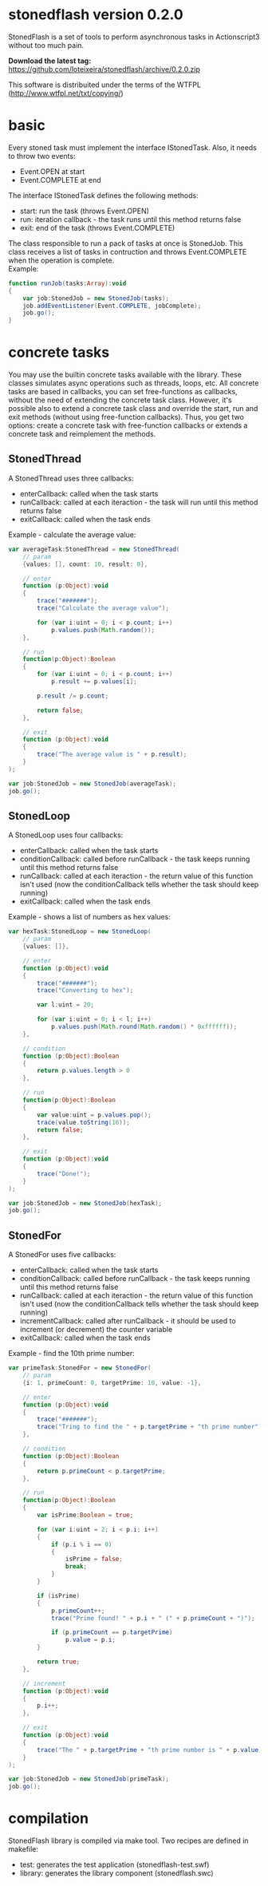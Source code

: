 # stonedflash version 0.2.0
StonedFlash is a set of tools to perform asynchronous tasks in Actionscript3 without too much pain.

**Download the latest tag:** https://github.com/loteixeira/stonedflash/archive/0.2.0.zip

This software is distribuited under the terms of the WTFPL (http://www.wtfpl.net/txt/copying/)<br>

# basic
Every stoned task must implement the interface IStonedTask. Also, it needs to throw two events:
* Event.OPEN at start
* Event.COMPLETE at end

The interface IStonedTask defines the following methods:
* start: run the task (throws Event.OPEN)
* run: iteration callback - the task runs until this method returns false
* exit: end of the task (throws Event.COMPLETE)

The class responsible to run a pack of tasks at once is StonedJob. This class receives a list of tasks in contruction and throws Event.COMPLETE when the operation is complete.<br>
Example:
```actionscript
function runJob(tasks:Array):void
{
	var job:StonedJob = new StonedJob(tasks);
	job.addEventListener(Event.COMPLETE, jobComplete);
	job.go();
}
```

# concrete tasks
You may use the builtin concrete tasks available with the library. These classes simulates async operations such as threads, loops, etc.
All concrete tasks are based in callbacks, you can set free-functions as callbacks, without the need of extending the concrete task class.
However, it's possible also to extend a concrete task class and override the start, run and exit methods (without using free-function callbacks).
Thus, you get two options: create a concrete task with free-function callbacks or extends a concrete task and reimplement the methods.

## StonedThread
A StonedThread uses three callbacks:
* enterCallback: called when the task starts
* runCallback: called at each iteraction - the task will run until this method returns false
* exitCallback: called when the task ends

Example - calculate the average value:
```actionscript
var averageTask:StonedThread = new StonedThread(
	// param
	{values: [], count: 10, result: 0},

	// enter
	function (p:Object):void
	{
		trace("#######");
		trace("Calculate the average value");

		for (var i:uint = 0; i < p.count; i++)
			p.values.push(Math.random());
	},

	// run
	function(p:Object):Boolean
	{
		for (var i:uint = 0; i < p.count; i++)
			p.result += p.values[i];

		p.result /= p.count;

		return false;
	},

	// exit
	function (p:Object):void
	{
		trace("The average value is " + p.result);
	}
);

var job:StonedJob = new StonedJob(averageTask);
job.go();
```

## StonedLoop
A StonedLoop uses four callbacks:
* enterCallback: called when the task starts
* conditionCallback: called before runCallback - the task keeps running until this method returns false
* runCallback: called at each iteraction - the return value of this function isn't used (now the conditionCallback tells whether the task should keep running)
* exitCallback: called when the task ends

Example - shows a list of numbers as hex values:
```actionscript
var hexTask:StonedLoop = new StonedLoop(
	// param
	{values: []},

	// enter
	function (p:Object):void
	{
		trace("#######");
		trace("Converting to hex");

		var l:uint = 20;

		for (var i:uint = 0; i < l; i++)
			p.values.push(Math.round(Math.random() * 0xffffff));
	},

	// condition
	function (p:Object):Boolean
	{
		return p.values.length > 0
	},

	// run
	function(p:Object):Boolean
	{
		var value:uint = p.values.pop();
		trace(value.toString(16));
		return false;
	},

	// exit
	function (p:Object):void
	{
		trace("Done!");
	}
);

var job:StonedJob = new StonedJob(hexTask);
job.go();
```

## StonedFor
A StonedFor uses five callbacks:
* enterCallback: called when the task starts
* conditionCallback: called before runCallback - the task keeps running until this method returns false
* runCallback: called at each iteraction - the return value of this function isn't used (now the conditionCallback tells whether the task should keep running)
* incrementCallback: called after runCallback - it should be used to increment (or decrement) the counter variable
* exitCallback: called when the task ends

Example - find the 10th prime number:
```actionscript
var primeTask:StonedFor = new StonedFor(
	// param
	{i: 1, primeCount: 0, targetPrime: 10, value: -1},

	// enter
	function (p:Object):void
	{
		trace("#######");
		trace("Tring to find the " + p.targetPrime + "th prime number");
	},

	// condition
	function (p:Object):Boolean
	{
		return p.primeCount < p.targetPrime;
	},

	// run
	function(p:Object):Boolean
	{
		var isPrime:Boolean = true;

		for (var i:uint = 2; i < p.i; i++)
		{
			if (p.i % i == 0)
			{
				isPrime = false;
				break;
			}
		}

		if (isPrime)
		{
			p.primeCount++;
			trace("Prime found! " + p.i + " (" + p.primeCount + ")");

			if (p.primeCount == p.targetPrime)
				p.value = p.i;
		}

		return true;
	},

	// increment
	function (p:Object):void
	{
		p.i++;
	},

	// exit
	function (p:Object):void
	{
		trace("The " + p.targetPrime + "th prime number is " + p.value);
	}
);

var job:StonedJob = new StonedJob(primeTask);
job.go();
```

# compilation
StonedFlash library is compiled via make tool. Two recipes are defined in makefile:
* test: generates the test application (stonedflash-test.swf)
* library: generates the library component (stonedflash.swc)
